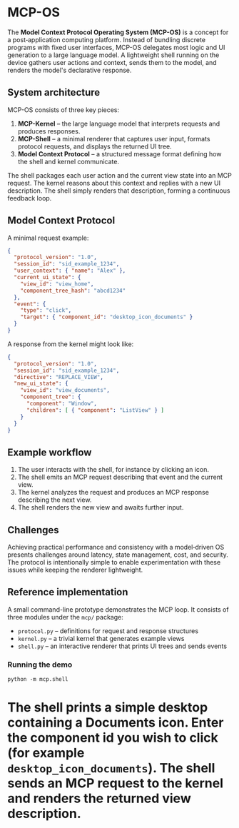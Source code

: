 # MCP-OS

The **Model Context Protocol Operating System (MCP-OS)** is a concept for a post‑application computing platform. Instead of bundling discrete programs with fixed user interfaces, MCP-OS delegates most logic and UI generation to a large language model. A lightweight shell running on the device gathers user actions and context, sends them to the model, and renders the model's declarative response.

## System architecture

MCP-OS consists of three key pieces:

1. **MCP-Kernel** – the large language model that interprets requests and produces responses.
2. **MCP-Shell** – a minimal renderer that captures user input, formats protocol requests, and displays the returned UI tree.
3. **Model Context Protocol** – a structured message format defining how the shell and kernel communicate.

The shell packages each user action and the current view state into an MCP request. The kernel reasons about this context and replies with a new UI description. The shell simply renders that description, forming a continuous feedback loop.

## Model Context Protocol

A minimal request example:

```json
{
  "protocol_version": "1.0",
  "session_id": "sid_example_1234",
  "user_context": { "name": "Alex" },
  "current_ui_state": {
    "view_id": "view_home",
    "component_tree_hash": "abcd1234"
  },
  "event": {
    "type": "click",
    "target": { "component_id": "desktop_icon_documents" }
  }
}
```

A response from the kernel might look like:

```json
{
  "protocol_version": "1.0",
  "session_id": "sid_example_1234",
  "directive": "REPLACE_VIEW",
  "new_ui_state": {
    "view_id": "view_documents",
    "component_tree": {
      "component": "Window",
      "children": [ { "component": "ListView" } ]
    }
  }
}
```

## Example workflow

1. The user interacts with the shell, for instance by clicking an icon.
2. The shell emits an MCP request describing that event and the current view.
3. The kernel analyzes the request and produces an MCP response describing the next view.
4. The shell renders the new view and awaits further input.

## Challenges

Achieving practical performance and consistency with a model‑driven OS presents challenges around latency, state management, cost, and security. The protocol is intentionally simple to enable experimentation with these issues while keeping the renderer lightweight.


## Reference implementation

A small command-line prototype demonstrates the MCP loop.
It consists of three modules under the `mcp/` package:

- `protocol.py` – definitions for request and response structures
- `kernel.py` – a trivial kernel that generates example views
- `shell.py` – an interactive renderer that prints UI trees and sends events

### Running the demo

```
python -m mcp.shell
```

The shell prints a simple desktop containing a Documents icon.
Enter the component id you wish to click (for example `desktop_icon_documents`).
The shell sends an MCP request to the kernel and renders the
returned view description.
=======

